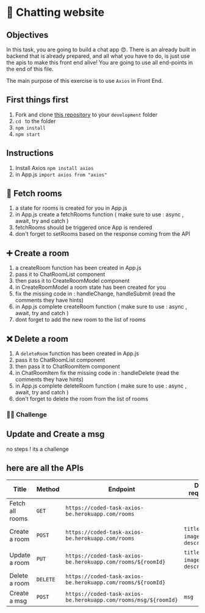 # 💬 Chatting website

## Objectives

In this task, you are going to build a chat app 😍. There is an already built in backend that is already prepared, and all what you have to do, is just use the apis to make this front end alive! You are going to use all end-points in the end of this file.

The main purpose of this exercise is to use `Axios` in Front End.

## First things first

1. Fork and clone [this repository](https://github.com/joincoded/Task-React-Axios-FE) to your `development` folder
2. `cd ` to the folder
3. `npm install`
4. `npm start`

## Instructions

1. Install Axios `npm install axios`
2. in App.js `import axios from "axios"`

## 🚪 Fetch rooms

1. a state for rooms is created for you in App.js
2. in App.js create a fetchRooms function ( make sure to use : async , await, try and catch )
3. fetchRooms should be triggered once App is rendered
4. don't forget to setRooms based on the response coming from the API

## ➕ Create a room

1. a createRoom function has been created in App.js
2. pass it to ChatRoomList component
3. then pass it to CreateRoomModel component
4. in CreateRoomModel a room state has been created for you
5. fix the missing code in : handleChange, handleSubmit (read the comments they have hints)
6. in App.js complete createRoom function ( make sure to use : async , await, try and catch )
7. dont forget to add the new room to the list of rooms

## ❌ Delete a room

1. A `deleteRoom` function has been created in App.js
2. pass it to ChatRoomList component
3. then pass it to ChatRoomItem component
4. in ChatRoomItem fix the missing code in : handleDelete (read the comments they have hints)
5. in App.js complete deleteRoom function ( make sure to use : async , await, try and catch )
6. don't forget to delete the room from the list of rooms

### 🤼‍♂️ Challenge

## Update and Create a msg

no steps ! its a challenge

## here are all the APIs

| Title           | Method   | Endpoint                                                        | Data required                   |
| --------------- | -------- | --------------------------------------------------------------- | ------------------------------- |
| Fetch all rooms | `GET`    | `https://coded-task-axios-be.herokuapp.com/rooms`               |                                 |
| Create a room   | `POST`   | `https://coded-task-axios-be.herokuapp.com/rooms`               | `title`, `image`, `description` |
| Update a room   | `PUT`    | `https://coded-task-axios-be.herokuapp.com/rooms/${roomId}`     | `title`, `image`, `description` |
| Delete a room   | `DELETE` | `https://coded-task-axios-be.herokuapp.com/rooms/${roomId}`     |                                 |
| Create a msg    | `POST`   | `https://coded-task-axios-be.herokuapp.com/rooms/msg/${roomId}` | `msg`                           |
